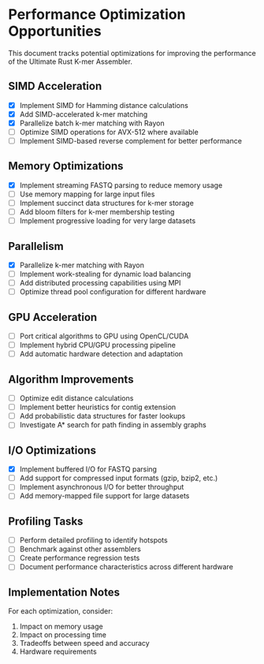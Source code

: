 # Performance Optimization Opportunities

This document tracks potential optimizations for improving the performance of the Ultimate Rust K-mer Assembler.

## SIMD Acceleration

- [x] Implement SIMD for Hamming distance calculations
- [x] Add SIMD-accelerated k-mer matching
- [x] Parallelize batch k-mer matching with Rayon
- [ ] Optimize SIMD operations for AVX-512 where available
- [ ] Implement SIMD-based reverse complement for better performance

## Memory Optimizations

- [x] Implement streaming FASTQ parsing to reduce memory usage
- [ ] Use memory mapping for large input files
- [ ] Implement succinct data structures for k-mer storage
- [ ] Add bloom filters for k-mer membership testing
- [ ] Implement progressive loading for very large datasets

## Parallelism

- [x] Parallelize k-mer matching with Rayon
- [ ] Implement work-stealing for dynamic load balancing
- [ ] Add distributed processing capabilities using MPI
- [ ] Optimize thread pool configuration for different hardware

## GPU Acceleration

- [ ] Port critical algorithms to GPU using OpenCL/CUDA
- [ ] Implement hybrid CPU/GPU processing pipeline
- [ ] Add automatic hardware detection and adaptation

## Algorithm Improvements

- [ ] Optimize edit distance calculations
- [ ] Implement better heuristics for contig extension
- [ ] Add probabilistic data structures for faster lookups
- [ ] Investigate A* search for path finding in assembly graphs

## I/O Optimizations

- [x] Implement buffered I/O for FASTQ parsing
- [ ] Add support for compressed input formats (gzip, bzip2, etc.)
- [ ] Implement asynchronous I/O for better throughput
- [ ] Add memory-mapped file support for large datasets

## Profiling Tasks

- [ ] Perform detailed profiling to identify hotspots
- [ ] Benchmark against other assemblers
- [ ] Create performance regression tests
- [ ] Document performance characteristics across different hardware

## Implementation Notes

For each optimization, consider:
1. Impact on memory usage
2. Impact on processing time
3. Tradeoffs between speed and accuracy
4. Hardware requirements 